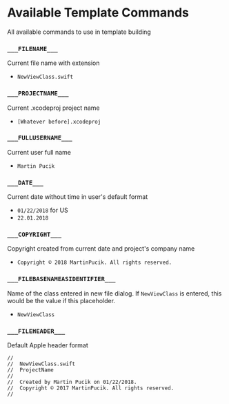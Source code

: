 # Available Template Commands
All available commands to use in template building 


### `___FILENAME___`
Current file name with extension 

* `NewViewClass.swift`


### `___PROJECTNAME___`
Current .xcodeproj project name

* `[Whatever before].xcodeproj`


### `___FULLUSERNAME___`
Current user full name

* `Martin Pucik`


### `___DATE___`
Current date without time in user's default format

* `01/22/2018`  for US
* `22.01.2018`



### `___COPYRIGHT___`
Copyright created from current date and project's company name 

* `Copyright © 2018 MartinPucik. All rights reserved.`



### `___FILEBASENAMEASIDENTIFIER___`
Name of the class entered in new file dialog. If `NewViewClass` is entered, this would be the value if this placeholder.

* `NewViewClass`

### `___FILEHEADER___`
Default Apple header format

```
//
//  NewViewClass.swift
//  ProjectName
//
//  Created by Martin Pucik on 01/22/2018.
//  Copyright © 2017 MartinPucik. All rights reserved.
//
```
